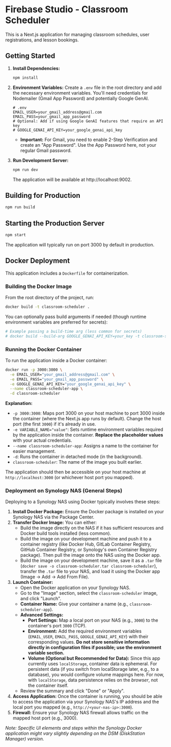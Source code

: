 # Firebase Studio - Classroom Scheduler

This is a Next.js application for managing classroom schedules, user registrations, and lesson bookings.

## Getting Started

1.  **Install Dependencies:**
    ```bash
    npm install
    ```

2.  **Environment Variables:**
    Create a `.env` file in the root directory and add the necessary environment variables. You'll need credentials for Nodemailer (Gmail App Password) and potentially Google GenAI.
    ```plaintext
    # .env
    EMAIL_USER=your_gmail_address@gmail.com
    EMAIL_PASS=your_gmail_app_password
    # Optional: Add if using Google GenAI features that require an API key
    # GOOGLE_GENAI_API_KEY=your_google_genai_api_key
    ```
    *   **Important:** For Gmail, you need to enable 2-Step Verification and create an "App Password". Use the App Password here, not your regular Gmail password.

3.  **Run Development Server:**
    ```bash
    npm run dev
    ```
    The application will be available at http://localhost:9002.

## Building for Production

```bash
npm run build
```

## Starting the Production Server

```bash
npm start
```
The application will typically run on port 3000 by default in production.

## Docker Deployment

This application includes a `Dockerfile` for containerization.

### Building the Docker Image

From the root directory of the project, run:

```bash
docker build -t classroom-scheduler .
```

You can optionally pass build arguments if needed (though runtime environment variables are preferred for secrets):

```bash
# Example passing a build-time arg (less common for secrets)
# docker build --build-arg GOOGLE_GENAI_API_KEY=your_key -t classroom-scheduler .
```

### Running the Docker Container

To run the application inside a Docker container:

```bash
docker run -p 3000:3000 \
  -e EMAIL_USER="your_gmail_address@gmail.com" \
  -e EMAIL_PASS="your_gmail_app_password" \
  -e GOOGLE_GENAI_API_KEY="your_google_genai_api_key" \
  --name classroom-scheduler-app \
  -d classroom-scheduler
```

**Explanation:**

*   `-p 3000:3000`: Maps port 3000 on your host machine to port 3000 inside the container (where the Next.js app runs by default). Change the host port (the first `3000`) if it's already in use.
*   `-e VARIABLE_NAME="value"`: Sets runtime environment variables required by the application inside the container. **Replace the placeholder values** with your actual credentials.
*   `--name classroom-scheduler-app`: Assigns a name to the container for easier management.
*   `-d`: Runs the container in detached mode (in the background).
*   `classroom-scheduler`: The name of the image you built earlier.

The application should then be accessible on your host machine at `http://localhost:3000` (or whichever host port you mapped).

### Deployment on Synology NAS (General Steps)

Deploying to a Synology NAS using Docker typically involves these steps:

1.  **Install Docker Package:** Ensure the Docker package is installed on your Synology NAS via the Package Center.
2.  **Transfer Docker Image:** You can either:
    *   Build the image directly on the NAS if it has sufficient resources and Docker build tools installed (less common).
    *   Build the image on your development machine and push it to a container registry (like Docker Hub, GitLab Container Registry, GitHub Container Registry, or Synology's own Container Registry package). Then pull the image onto the NAS using the Docker app.
    *   Build the image on your development machine, save it as a `.tar` file (`docker save -o classroom-scheduler.tar classroom-scheduler`), transfer the `.tar` file to your NAS, and load it using the Docker app (Image -> Add -> Add From File).
3.  **Launch Container:**
    *   Open the Docker application on your Synology NAS.
    *   Go to the "Image" section, select the `classroom-scheduler` image, and click "Launch".
    *   **Container Name:** Give your container a name (e.g., `classroom-scheduler-app`).
    *   **Advanced Settings:**
        *   **Port Settings:** Map a local port on your NAS (e.g., `3000`) to the container's port `3000` (TCP).
        *   **Environment:** Add the required environment variables (`EMAIL_USER`, `EMAIL_PASS`, `GOOGLE_GENAI_API_KEY`) with their corresponding values. **Do not store sensitive information directly in configuration files if possible; use the environment variable section.**
        *   **Volume (Optional but Recommended for Data):** Since this app currently uses `localStorage`, container data is ephemeral. For persistent data (if you switch from localStorage later, e.g., to a database), you would configure volume mappings here. For now, with `localStorage`, data persistence relies on the *browser*, not the container itself.
    *   Review the summary and click "Done" or "Apply".
4.  **Access Application:** Once the container is running, you should be able to access the application via your Synology NAS's IP address and the local port you mapped (e.g., `http://<your-nas-ip>:3000`).
5.  **Firewall:** Ensure your Synology NAS firewall allows traffic on the mapped host port (e.g., 3000).

*Note: Specific UI elements and steps within the Synology Docker application might vary slightly depending on the DSM (DiskStation Manager) version.*
